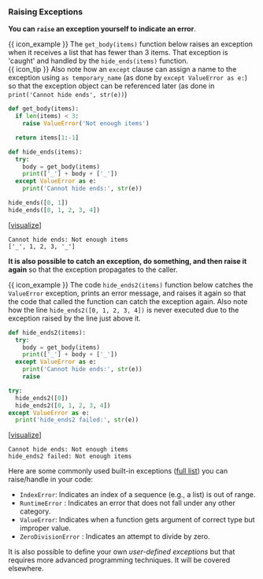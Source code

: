 ### Raising Exceptions

**You can `raise` an exception yourself to indicate an error**.

<box>

{{ icon_example }} The `get_body(items)` function below raises an exception when it receives a list that has fewer than 3 items. That exception is 'caught' and handled by the `hide_ends(items)` function. <br>
{{ icon_tip }} Also note how an `except` clause can assign a name to the exception using `as temporary_name` (as done by `except ValueError as e:`) so that the exception object can be referenced later (as done in `print('Cannot hide ends', str(e))`)

<include src="inputOutput.md" boilerplate>
<span id="input">

```python
def get_body(items):
  if len(items) < 3:
    raise ValueError('Not enough items')

  return items[1:-1]

def hide_ends(items):
  try:
    body = get_body(items)
    print(['_'] + body + ['_'])
  except ValueError as e:
    print('Cannot hide ends:', str(e))

hide_ends([0, 1])
hide_ends([0, 1, 2, 3, 4])
```
</span>
<span id="output">

[<a target="_blank" href="https://goo.gl/tsteqe">visualize</a>]<br>
```
Cannot hide ends: Not enough items
['_', 1, 2, 3, '_']
```
</span>
</include>

</box>

**It is also possible to catch an exception, do something, and then raise it again** so that the exception propagates to the caller.

<box>

{{ icon_example }} The code `hide_ends2(items)` function below catches the `ValueError` exception, prints an error message, and raises it again so that the code that called the function can catch the exception again. Also note how the line `hide_ends2([0, 1, 2, 3, 4])` is never executed due to the exception raised by the line just above it.

<include src="inputOutput.md" boilerplate>
<span id="input">

```python
def hide_ends2(items):
  try:
    body = get_body(items)
    print(['_'] + body + ['_'])
  except ValueError as e:
    print('Cannot hide ends:', str(e))
    raise

try:
  hide_ends2([0])
  hide_ends2([0, 1, 2, 3, 4])
except ValueError as e:
  print('hide_ends2 failed:', str(e))
```
</span>
<span id="output">

[<a target="_blank" href="https://goo.gl/EGkxAW">visualize</a>]<br>

```
Cannot hide ends: Not enough items
hide_ends2 failed: Not enough items
```
</span>
</include>

</box>

Here are some commonly used built-in exceptions ([full list](https://docs.python.org/3/library/exceptions.html#concrete-exceptions)) you can raise/handle in your code:
* `IndexError`: Indicates an index of a sequence (e.g., a list) is out of range.
* `RuntimeError` : Indicates an error that does not fall under any other category.
* `ValueError`: Indicates when a function gets argument of correct type but improper value.
* `ZeroDivisionError` : Indicates an attempt to divide by zero.

It is also possible to define your own _user-defined exceptions_ but that requires more advanced programming techniques. It will be covered elsewhere.

<include src="exercisePanel.md" boilerplate var-title="Is Even-Integer in Range" var-file="e-isEvenIntegerInRange.md" />
<include src="exercisePanel.md" boilerplate var-title="Flexible Word Game" var-file="e-flexibleWordGame.md" />